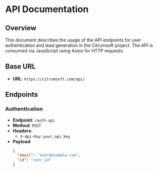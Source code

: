 # API Documentation

## Overview
This document describes the usage of the API endpoints for user authentication and lead generation in the Citrumsoft project. The API is consumed via JavaScript using Axios for HTTP requests.

## Base URL
- **URL**: `https://citrumsoft.com/api/`

## Endpoints

### Authentication
- **Endpoint**: `/auth-api`
- **Method**: `POST`
- **Headers**:
  - `X-Api-Key`: `your_api_key`
- **Payload**:
  ```json
  {
    "email": "user@example.com",
    "id": "user_id"
  }
